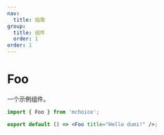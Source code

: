 ```yaml
---
nav:
  title: 指南
group:
  title: 组件
  order: 1
order: 1
---
```


# Foo

一个示例组件。

```jsx
import { Foo } from 'mchoice';

export default () => <Foo title="Hello dumi!" />;
```
